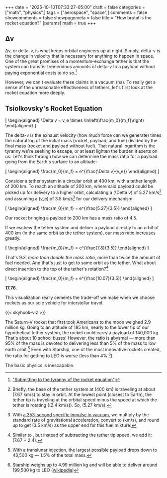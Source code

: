 +++
date = "2025-10-10T07:33:27-05:00"
draft = false
categories = ["math", "physics",]
tags = ["aerospace", "space",]
comments = false
showcomments = false
showpagemeta = false
title = "How brutal is the rocket equation?"
[params]
  math = true
+++

## Δv

Δv, or delta-v, is what keeps orbital engineers up at night. Simply, delta-v is the change in velocity that is necessary for anything to happen in space. One of the great promises of a momentum-exchange tether is that the system can transfer tremendous amounts of delta-v to a payload without paying exponential costs to do so.[^1]

However, we can't evaluate these claims in a vacuum (ha). To really get a sense of the unreasonable effectiveness of tethers, let's first look at the rocket equation more deeply.

## Tsiolkovsky's Rocket Equation

\[
\begin{aligned}
\Delta v = v_e \times \ln\left(\frac{m_0}{m_f}\right)
\end{aligned}
\]

The delta-v is the exhaust velocity (how much force can we generate) times the natural log of the initial mass (rocket, payload, and fuel) divided by the final mass (rocket and payload without fuel). That natural logarithm is the tyranny we're seeking to escape, or at least lighten the burden it exerts on us. Let's think through how we can determine the mass ratio for a payload going from the Earth's surface to an altitude:

\[
\begin{aligned}
\frac{m_0}{m_f} = e^{\frac{\Delta v}{v_e}}
\end{aligned}
\]

Consider a tether system in a circular orbit at 400 km, with a tether length of 200 km. To reach an altitude of 200 km, where said payload could be picked up for delivery to a higher orbit, calculating a \(\Delta v\) of 5.27 km/s[^2] and assuming a \(v_e\) of 3.5 km/s[^3] for our delivery mechanism:


\[
\begin{aligned}
\frac{m_0}{m_f} = e^{\frac{5.27}{3.5}}
\end{aligned}
\]

Our rocket bringing a payload to 200 km has a mass ratio of 4.5.

If we eschew the tether system and deliver a payload directly to an orbit of 400 km (in the same orbit as the tether system), our mass ratio increases greatly.

\[
\begin{aligned}
\frac{m_0}{m_f} = e^{\frac{7.8}{3.5}}
\end{aligned}
\]

That's 9.3, _more than double the mass ratio_, more than twice the amount of fuel needed. And that's just to get to same orbit as the tether. What about direct insertion to the top of the tether's rotation?[^4]

\[
\begin{aligned}
\frac{m_0}{m_f} = e^{\frac{10.07}{3.5}}
\end{aligned}
\]

**17.76**.

This visualization really cements the trade-off we make when we choose rockets as our sole vehicle for interstellar travel.

{{< skyhook-viz >}}

The Saturn-V rocket that first took Americans to the moon weighed 2.9 million kg. Going to an altitude of 185 km, nearly to the lower tip of our hypothetical tether system, the rocket could carry a payload of 140,000 kg. That's about 10 school buses! However, the ratio is abysmal &mdash; more than 95% of the mass is devoted to delivering less than 5% of the mass to low earth orbit.[^5] Even with Starship, one of the most innovative rockets created, the ratio for getting to LEO is worse (less than 4% [^6]).

The basic physics is inescapable.

[^1]: ["Submitting to the tyranny of the rocket equation"](https://chrisbodhi.substack.com/p/submitting-to-the-tyranny-of-the)

[^2]: Briefly, the base of the tether system at \(400 km\) is traveling at about \(7.67 km/s\) to stay in orbit. At the lowest point (closest to Earth), the tether tip is traveling at the orbital speed minus the speed at which the tether is rotating (\(2.4 km/s\)). So, \(5.27 km/s\).

[^3]: With [a 353-second specific impulse in vacuum](https://web.archive.org/web/20220322143903/https://www.astronautix.com/l/loxkerosene.html), we multiply by the standard rate of gravitational acceleration, convert to \(km/s\), and round up to get \(3.5 km/s\) as the upper end for this fuel mixture.

[^4]: Similar to [^2], but instead of subtracting the tether tip speed, we add it: \(7.67 + 2.4\).

[^5]: With a translunar injection, the largest possible payload drops down to 43,500 kg &mdash; 1.5% of the total mass.

[^6]: Starship weighs up to 4.99 million kg and will be able to deliver around 199,500 kg to LEO ([wikipedia](https://en.wikipedia.org/wiki/SpaceX_Starship))
